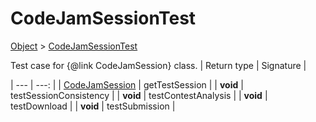 
# CodeJamSessionTest

[Object]() > [CodeJamSessionTest](nullfr/faylixe/googlecodejam/client/CodeJamSessionTest.md)


Test case for {@link CodeJamSession} class.
| Return type | Signature |

| --- | ---: |
| [CodeJamSession](nullfr/faylixe/googlecodejam/client/CodeJamSession.md) | getTestSession |
| **void** | testSessionConsistency |
| **void** | testContestAnalysis |
| **void** | testDownload |
| **void** | testSubmission |
